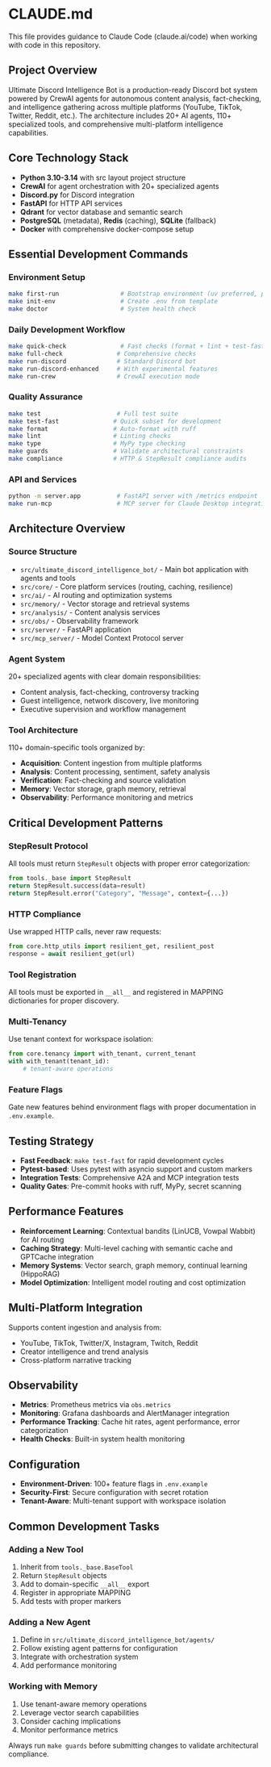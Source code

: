 # CLAUDE.md

This file provides guidance to Claude Code (claude.ai/code) when working with code in this repository.

## Project Overview

Ultimate Discord Intelligence Bot is a production-ready Discord bot system powered by CrewAI agents for autonomous content analysis, fact-checking, and intelligence gathering across multiple platforms (YouTube, TikTok, Twitter, Reddit, etc.). The architecture includes 20+ AI agents, 110+ specialized tools, and comprehensive multi-platform intelligence capabilities.

## Core Technology Stack

- **Python 3.10-3.14** with src layout project structure
- **CrewAI** for agent orchestration with 20+ specialized agents
- **Discord.py** for Discord integration
- **FastAPI** for HTTP API services
- **Qdrant** for vector database and semantic search
- **PostgreSQL** (metadata), **Redis** (caching), **SQLite** (fallback)
- **Docker** with comprehensive docker-compose setup

## Essential Development Commands

### Environment Setup
```bash
make first-run                 # Bootstrap environment (uv preferred, pip fallback)
make init-env                  # Create .env from template
make doctor                    # System health check
```

### Daily Development Workflow
```bash
make quick-check               # Fast checks (format + lint + test-fast)
make full-check               # Comprehensive checks
make run-discord              # Standard Discord bot
make run-discord-enhanced     # With experimental features
make run-crew                 # CrewAI execution mode
```

### Quality Assurance
```bash
make test                     # Full test suite
make test-fast               # Quick subset for development
make format                  # Auto-format with ruff
make lint                    # Linting checks
make type                    # MyPy type checking
make guards                  # Validate architectural constraints
make compliance              # HTTP & StepResult compliance audits
```

### API and Services
```bash
python -m server.app          # FastAPI server with /metrics endpoint
make run-mcp                  # MCP server for Claude Desktop integration
```

## Architecture Overview

### Source Structure
- `src/ultimate_discord_intelligence_bot/` - Main bot application with agents and tools
- `src/core/` - Core platform services (routing, caching, resilience)
- `src/ai/` - AI routing and optimization systems
- `src/memory/` - Vector storage and retrieval systems
- `src/analysis/` - Content analysis services
- `src/obs/` - Observability framework
- `src/server/` - FastAPI application
- `src/mcp_server/` - Model Context Protocol server

### Agent System
20+ specialized agents with clear domain responsibilities:
- Content analysis, fact-checking, controversy tracking
- Guest intelligence, network discovery, live monitoring
- Executive supervision and workflow management

### Tool Architecture
110+ domain-specific tools organized by:
- **Acquisition**: Content ingestion from multiple platforms
- **Analysis**: Content processing, sentiment, safety analysis
- **Verification**: Fact-checking and source validation
- **Memory**: Vector storage, graph memory, retrieval
- **Observability**: Performance monitoring and metrics

## Critical Development Patterns

### StepResult Protocol
All tools must return `StepResult` objects with proper error categorization:
```python
from tools._base import StepResult
return StepResult.success(data=result)
return StepResult.error("Category", "Message", context={...})
```

### HTTP Compliance
Use wrapped HTTP calls, never raw requests:
```python
from core.http_utils import resilient_get, resilient_post
response = await resilient_get(url)
```

### Tool Registration
All tools must be exported in `__all__` and registered in MAPPING dictionaries for proper discovery.

### Multi-Tenancy
Use tenant context for workspace isolation:
```python
from core.tenancy import with_tenant, current_tenant
with with_tenant(tenant_id):
    # tenant-aware operations
```

### Feature Flags
Gate new features behind environment flags with proper documentation in `.env.example`.

## Testing Strategy

- **Fast Feedback**: `make test-fast` for rapid development cycles
- **Pytest-based**: Uses pytest with asyncio support and custom markers
- **Integration Tests**: Comprehensive A2A and MCP integration tests
- **Quality Gates**: Pre-commit hooks with ruff, MyPy, secret scanning

## Performance Features

- **Reinforcement Learning**: Contextual bandits (LinUCB, Vowpal Wabbit) for AI routing
- **Caching Strategy**: Multi-level caching with semantic cache and GPTCache integration
- **Memory Systems**: Vector search, graph memory, continual learning (HippoRAG)
- **Model Optimization**: Intelligent model routing and cost optimization

## Multi-Platform Integration

Supports content ingestion and analysis from:
- YouTube, TikTok, Twitter/X, Instagram, Twitch, Reddit
- Creator intelligence and trend analysis
- Cross-platform narrative tracking

## Observability

- **Metrics**: Prometheus metrics via `obs.metrics`
- **Monitoring**: Grafana dashboards and AlertManager integration
- **Performance Tracking**: Cache hit rates, agent performance, error categorization
- **Health Checks**: Built-in system health monitoring

## Configuration

- **Environment-Driven**: 100+ feature flags in `.env.example`
- **Security-First**: Secure configuration with secret rotation
- **Tenant-Aware**: Multi-tenant support with workspace isolation

## Common Development Tasks

### Adding a New Tool
1. Inherit from `tools._base.BaseTool`
2. Return `StepResult` objects
3. Add to domain-specific `__all__` export
4. Register in appropriate MAPPING
5. Add tests with proper markers

### Adding a New Agent
1. Define in `src/ultimate_discord_intelligence_bot/agents/`
2. Follow existing agent patterns for configuration
3. Integrate with orchestration system
4. Add performance monitoring

### Working with Memory
1. Use tenant-aware memory operations
2. Leverage vector search capabilities
3. Consider caching implications
4. Monitor performance metrics

Always run `make guards` before submitting changes to validate architectural compliance.